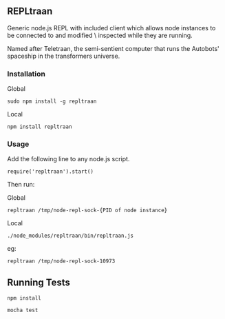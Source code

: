 
## REPLtraan
Generic node.js REPL with included client which allows node instances to be connected to and modified \ inspected while they are running.

Named after Teletraan, the semi-sentient computer that runs the Autobots' spaceship in the transformers universe.


### Installation
Global

    sudo npm install -g repltraan

Local

    npm install repltraan

### Usage

Add the following line to any node.js script.

    require('repltraan').start()

Then run:

Global

    repltraan /tmp/node-repl-sock-{PID of node instance}

Local

    ./node_modules/repltraan/bin/repltraan.js

eg:

    repltraan /tmp/node-repl-sock-10973

## Running Tests

    npm install

    mocha test